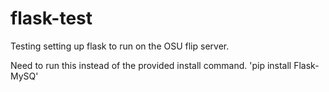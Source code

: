 # flask-test
Testing setting up flask to run on the OSU flip server. 

Need to run this instead of the provided install command. 
'pip install Flask-MySQ'
